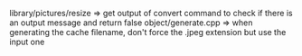 library/pictures/resize => get output of convert command to check if there is an output message and return false
object/generate.cpp => when generating the cache filename, don't force the .jpeg extension but use the input one